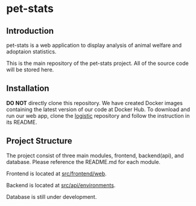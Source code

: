 # pet-stats

## Introduction
pet-stats is a web application to display analysis of animal welfare and adoptaion statistics.

This is the main repository of the pet-stats project. All of the source code will be stored here.

## Installation
**DO NOT** directly clone this repository. We have created Docker images containing the latest version of our code at Docker Hub. To download and run our web app, clone the [logistic](https://github.com/Team-ANANA/logistics) repository and follow the instruction in its README.

## Project Structure
The project consist of three main modules, frontend, backend(api), and database. Please reference the README.md for each module.

Frontend is located at [src/frontend/web](https://github.com/Team-ANANA/pet-stats/tree/main/src/frontend/web).

Backend is located at [src/api/environments](https://github.com/Team-ANANA/pet-stats/tree/main/src/api/environments).

Database is still under development.
